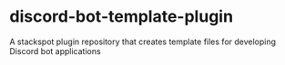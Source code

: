 # discord-bot-template-plugin
A stackspot plugin repository that creates template files for developing Discord bot applications
